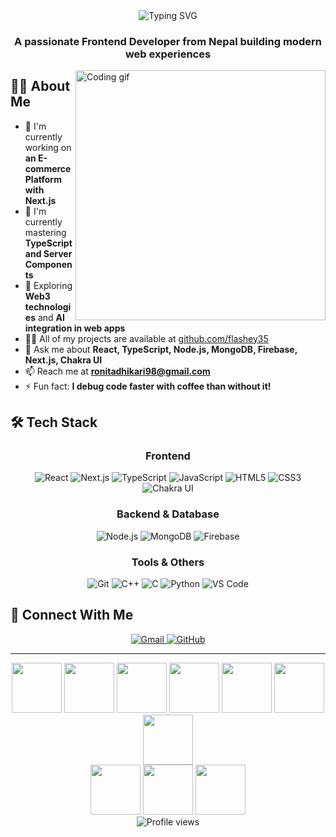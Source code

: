 <div align="center">
  <img src="https://readme-typing-svg.herokuapp.com?font=Fira+Code&weight=600&size=30&pause=1000&color=0969DA&center=true&vCenter=true&random=false&width=600&height=100&lines=Hi+%F0%9F%91%8B%2C+I'm+Ronit+Adhikari;Frontend+Developer+%26+UI+Enthusiast;React+%7C+TypeScript+%7C+Next.js" alt="Typing SVG" />
</div>

<h3 align="center">A passionate Frontend Developer from Nepal building modern web experiences</h3>

<img align="right" width="400" src="https://user-images.githubusercontent.com/74038190/221352989-518609ab-b4d1-459e-929f-a08cd2bd9b3c.gif" alt="Coding gif" />

## 👨‍💻 About Me

- 🔭 I'm currently working on **an E-commerce Platform with Next.js**
- 🌱 I'm currently mastering **TypeScript and Server Components**
- 🚀 Exploring **Web3 technologies** and **AI integration in web apps**
- 👨‍💻 All of my projects are available at [github.com/flashey35](https://github.com/flashey35)
- 💬 Ask me about **React, TypeScript, Node.js, MongoDB, Firebase, Next.js, Chakra UI**
- 📫 Reach me at **ronitadhikari98@gmail.com**
- ⚡ Fun fact: **I debug code faster with coffee than without it!**

## 🛠️ Tech Stack

<div align="center">
  
  ### Frontend
  ![React](https://img.shields.io/badge/-React-61DAFB?style=for-the-badge&logo=react&logoColor=black)
  ![Next.js](https://img.shields.io/badge/-Next.js-000000?style=for-the-badge&logo=next.js&logoColor=white)
  ![TypeScript](https://img.shields.io/badge/-TypeScript-3178C6?style=for-the-badge&logo=typescript&logoColor=white)
  ![JavaScript](https://img.shields.io/badge/-JavaScript-F7DF1E?style=for-the-badge&logo=javascript&logoColor=black)
  ![HTML5](https://img.shields.io/badge/-HTML5-E34F26?style=for-the-badge&logo=html5&logoColor=white)
  ![CSS3](https://img.shields.io/badge/-CSS3-1572B6?style=for-the-badge&logo=css3&logoColor=white)
  ![Chakra UI](https://img.shields.io/badge/-Chakra%20UI-319795?style=for-the-badge&logo=chakra-ui&logoColor=white)
  
  ### Backend & Database
  ![Node.js](https://img.shields.io/badge/-Node.js-339933?style=for-the-badge&logo=node.js&logoColor=white)
  ![MongoDB](https://img.shields.io/badge/-MongoDB-47A248?style=for-the-badge&logo=mongodb&logoColor=white)
  ![Firebase](https://img.shields.io/badge/-Firebase-FFCA28?style=for-the-badge&logo=firebase&logoColor=black)
  
  ### Tools & Others
  ![Git](https://img.shields.io/badge/-Git-F05032?style=for-the-badge&logo=git&logoColor=white)
  ![C++](https://img.shields.io/badge/-C++-00599C?style=for-the-badge&logo=c%2B%2B&logoColor=white)
  ![C](https://img.shields.io/badge/-C-A8B9CC?style=for-the-badge&logo=c&logoColor=black)
  ![Python](https://img.shields.io/badge/-Python-3776AB?style=for-the-badge&logo=python&logoColor=white)
  ![VS Code](https://img.shields.io/badge/-VS%20Code-007ACC?style=for-the-badge&logo=visual-studio-code&logoColor=white)
  
</div>

## 🔗 Connect With Me
<div align="center">
  <a href="mailto:ronitadhikari98@gmail.com">
    <img src="https://img.shields.io/badge/Gmail-D14836?style=for-the-badge&logo=gmail&logoColor=white" alt="Gmail" />
  </a>
  <a href="https://github.com/flashey35">
    <img src="https://img.shields.io/badge/GitHub-100000?style=for-the-badge&logo=github&logoColor=white" alt="GitHub" />
  </a>
  <!-- Add your LinkedIn, Twitter, etc. if you have them -->
</div>

<hr>

<div align="center">
  <img src="https://user-images.githubusercontent.com/74038190/212257454-16e3712e-945a-4ca2-b238-408ad0bf87e6.gif" width="80" />
  <img src="https://user-images.githubusercontent.com/74038190/212257472-08e52665-c503-4bd9-aa20-f5a4dae769b5.gif" width="80" />
  <img src="https://user-images.githubusercontent.com/74038190/212257468-1e9a91f1-b626-4baa-b15d-5c385dfa7ed2.gif" width="80" />
  <img src="https://user-images.githubusercontent.com/74038190/212257465-7ce8d493-cac5-494e-982a-5a9deb852c4b.gif" width="80" />
  <img src="https://user-images.githubusercontent.com/74038190/212257467-871d32b7-e401-42e8-a166-fcfd7baa4c6b.gif" width="80" />
  <img src="https://user-images.githubusercontent.com/74038190/212280805-9bcb336b-8c55-46a8-abf8-ff286ab55472.gif" width="80" />
  <img src="https://user-images.githubusercontent.com/74038190/212281775-b468df30-4edc-4bf8-a4ee-f52e1aaddc86.gif" width="80" />
</div>

<div align="center">
  <img src="https://user-images.githubusercontent.com/74038190/238200428-67f477ed-6624-42da-99f0-1a7b1a16eecb.gif" width="80" />
  <img src="https://user-images.githubusercontent.com/74038190/238200426-29fd6286-4e7b-4d6c-818f-c4765d5e39a9.gif" width="80" />
  <img src="https://user-images.githubusercontent.com/74038190/238200622-e0d299f2-767c-4c21-bd49-90f2a19f1a78.gif" width="80" />
</div>

<div align="center">
  <img src="https://komarev.com/ghpvc/?username=flashey35&label=Profile%20views&color=0e75b6&style=flat" alt="Profile views" />
</div>
